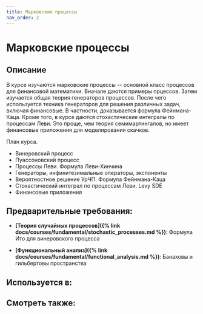 ```yaml
---
title: Марковские процессы
nav_order: 2
---
```


# Марковские процессы


## Описание 
В курсе изучаются марковские процессы -- основной класс процессов для финансовой математики. Вначале даются примеры прцессов.
Затем изучается общая теория генераторов процессов. После чего используется техника генераторов для решения различных задач,
включая финансовые. В частности, доказывается формула Фейнмана-Каца. Кроме того, в курсе даются стохастические интегралы
по процессам Леви. Это проще, чем теория семимартингалов, но имеет финансовые приложения для моделирования скачков.

План курса.
- Винеровский процесс
- Пуассоновский процесс
- Процессы Леви. Формула Леви-Хинчина
- Генераторы, инфинитезимальные операторы, экспоненты
- Вероятностное решение УрЧП. Формула Фейнмана-Каца
- Стохастический интеграл по процессам Леви. Levy SDE
- Финансовые приложения


## Предварительные требования:

- **[Теория случайных процессов]({% link docs/courses/fundamental/stochastic_processes.md %})**: Формула Ито для винеровского процесса


- **[Функциональный анализ]({% link docs/courses/fundamental/functional_analysis.md %})**: Банаховы и гильбертовы пространства



## Используется в:


## Смотреть также:
